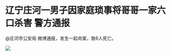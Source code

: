 

# 辽宁庄河一男子因家庭琐事将哥哥一家六口杀害 警方通报

@庄河市公安局 微博通报，发生一起命案，致6人死亡。

![](https://inews.gtimg.com/om_bt/OyNoYtSJfVMY5wB7p3qoP1fPIyLq3yCMFlB8FGN772FJ8AA/1000)

